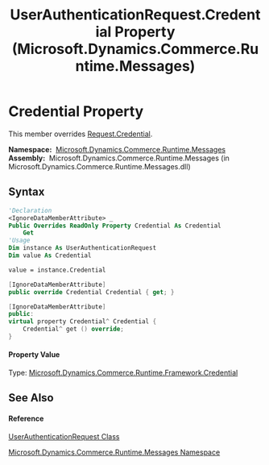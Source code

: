 ﻿---
title: UserAuthenticationRequest.Credential Property  (Microsoft.Dynamics.Commerce.Runtime.Messages)
TOCTitle: Credential Property
ms:assetid: P:Microsoft.Dynamics.Commerce.Runtime.Messages.UserAuthenticationRequest.Credential
ms:mtpsurl: https://technet.microsoft.com/en-us/library/microsoft.dynamics.commerce.runtime.messages.userauthenticationrequest.credential(v=AX.60)
ms:contentKeyID: 65316506
ms.date: 05/18/2015
mtps_version: v=AX.60
f1_keywords:
- Microsoft.Dynamics.Commerce.Runtime.Messages.UserAuthenticationRequest.Credential
dev_langs:
- CSharp
- C++
- VB
---

# Credential Property

This member overrides [Request.Credential](request-credential-property-microsoft-dynamics-commerce-runtime-messages.md).

**Namespace:**  [Microsoft.Dynamics.Commerce.Runtime.Messages](microsoft-dynamics-commerce-runtime-messages-namespace.md)  
**Assembly:**  Microsoft.Dynamics.Commerce.Runtime.Messages (in Microsoft.Dynamics.Commerce.Runtime.Messages.dll)

## Syntax

``` vb
'Declaration
<IgnoreDataMemberAttribute> _
Public Overrides ReadOnly Property Credential As Credential
    Get
'Usage
Dim instance As UserAuthenticationRequest
Dim value As Credential

value = instance.Credential
```

``` csharp
[IgnoreDataMemberAttribute]
public override Credential Credential { get; }
```

``` c++
[IgnoreDataMemberAttribute]
public:
virtual property Credential^ Credential {
    Credential^ get () override;
}
```

#### Property Value

Type: [Microsoft.Dynamics.Commerce.Runtime.Framework.Credential](credential-class-microsoft-dynamics-commerce-runtime-framework.md)  

## See Also

#### Reference

[UserAuthenticationRequest Class](userauthenticationrequest-class-microsoft-dynamics-commerce-runtime-messages.md)

[Microsoft.Dynamics.Commerce.Runtime.Messages Namespace](microsoft-dynamics-commerce-runtime-messages-namespace.md)

